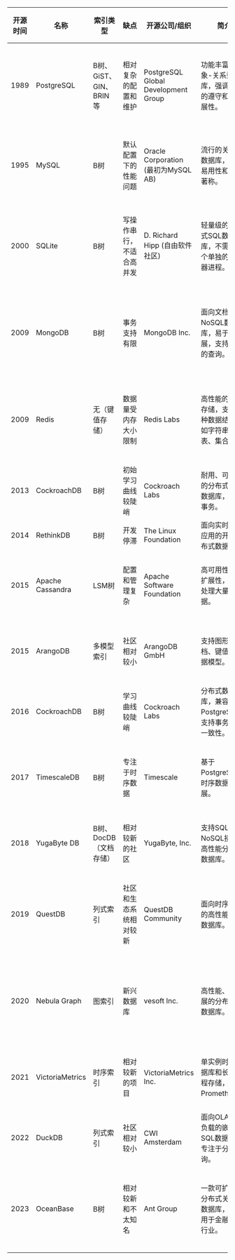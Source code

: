 | 开源时间 | 名称            | 索引类型                  | 缺点                        | 开源公司/组织                   | 简介                                                          | 用户和场景                         |
|----------|-----------------|---------------------------|-----------------------------|----------------------------------|---------------------------------------------------------------|------------------------------------|
| 1989     | PostgreSQL      | B树、GiST、GIN、BRIN等    | 相对复杂的配置和维护        | PostgreSQL Global Development Group | 功能丰富的对象-关系型数据库，强调标准的遵守和可扩展性。       | 企业级应用、复杂查询、GIS系统     |
| 1995     | MySQL           | B树                        | 默认配置下的性能问题        | Oracle Corporation (最初为MySQL AB) | 流行的关系型数据库，以其易用性和性能著称。                    | Web应用、小型和中型项目            |
| 2000     | SQLite          | B树                        | 写操作串行，不适合高并发    | D. Richard Hipp (自由软件社区)     | 轻量级的嵌入式SQL数据库，不需要一个单独的服务器进程。        | 嵌入式设备、移动应用、小型应用    |
| 2009     | MongoDB         | B树                        | 事务支持有限                | MongoDB Inc.                      | 面向文档的NoSQL数据库，易于扩展，支持丰富的查询。             | 大数据应用、内容管理、实时分析     |
| 2009     | Redis           | 无（键值存储）            | 数据量受内存大小限制        | Redis Labs                        | 高性能的键值存储，支持多种数据结构，如字符串、列表、集合等。 | 缓存、消息代理、快速数据存取       |
| 2013     | CockroachDB     | B树                        | 初始学习曲线较陡峭          | Cockroach Labs                    | 耐用、可伸缩的分布式SQL数据库，支持事务。                     | 分布式系统、云服务                 |
| 2014     | RethinkDB       | B树                        | 开发停滞                    | The Linux Foundation              | 面向实时Web应用的开源分布式数据库。                           | 实时Web应用                        |
| 2015     | Apache Cassandra| LSM树                      | 配置和管理复杂              | Apache Software Foundation        | 高可用性和可扩展性，适合处理大量数据。                       | 大数据处理、实时分析系统           |
| 2015     | ArangoDB        | 多模型索引                 | 社区相对较小                | ArangoDB GmbH                     | 支持图形、文档、键值等数据模型。                              | 多数据模型应用、图形查询           |
| 2016     | CockroachDB     | B树                        | 学习曲线较陡峭              | Cockroach Labs                    | 分布式数据库，兼容PostgreSQL，支持事务和强一致性。            | 分布式、云原生应用                 |
| 2017     | TimescaleDB     | B树                        | 专注于时序数据              | Timescale                         | 基于PostgreSQL的时序数据库扩展。                              | 物联网、监控、时序数据分析         |
| 2018     | YugaByte DB     | B树、DocDB（文档存储）    | 相对较新的社区              | YugaByte, Inc.                    | 支持SQL和NoSQL接口的高性能分布式数据库。                     | 高性能、分布式应用                 |
| 2019     | QuestDB         | 列式索引                   | 社区和生态系统相对较新      | QuestDB Community                 | 面向时序数据的高性能SQL数据库。                               | 金融服务、实时分析、物联网         |
| 2020     | Nebula Graph    | 图索引                     | 新兴数据库                  | vesoft Inc.                       | 高性能、可扩展的分布式图数据库。                             | 图数据处理、社交网络、推荐系统     |
| 2021     | VictoriaMetrics | 时序索引                   | 相对较新的项目              | VictoriaMetrics Inc.              | 单实例时序数据库和长期远程存储，用于Prometheus。             | 监控系统、时序数据分析             |
| 2022     | DuckDB          | 列式索引                   | 社区相对较小                | CWI Amsterdam                     | 面向OLAP工作负载的嵌入式SQL数据库，专注于分析查询。          | 数据分析、科学研究                 |
| 2023     | OceanBase       | B树                        | 相对较新和不太知名          | Ant Group                         | 一款可扩展的分布式关系型数据库，主要用于金融服务行业。       | 金融服务、高可用性和高并发场景     |
